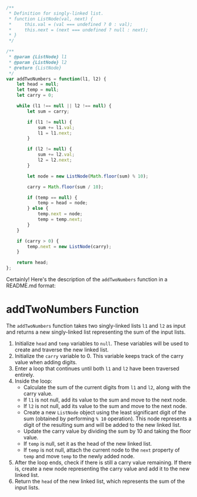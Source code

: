```javascript
/**
 * Definition for singly-linked list.
 * function ListNode(val, next) {
 *     this.val = (val === undefined ? 0 : val);
 *     this.next = (next === undefined ? null : next);
 * }
 */

/**
 * @param {ListNode} l1
 * @param {ListNode} l2
 * @return {ListNode}
 */
var addTwoNumbers = function(l1, l2) {
    let head = null;
    let temp = null;
    let carry = 0;

    while (l1 !== null || l2 !== null) {
        let sum = carry;

        if (l1 != null) {
            sum += l1.val;
            l1 = l1.next;
        }

        if (l2 != null) {
            sum += l2.val;
            l2 = l2.next;
        }

        let node = new ListNode(Math.floor(sum) % 10);

        carry = Math.floor(sum / 10);

        if (temp == null) {
            temp = head = node;
        } else {
            temp.next = node;
            temp = temp.next;
        }
    }

    if (carry > 0) {
        temp.next = new ListNode(carry);
    }

    return head;
};
```
Certainly! Here's the description of the `addTwoNumbers` function in a README.md format:

# addTwoNumbers Function

The `addTwoNumbers` function takes two singly-linked lists `l1` and `l2` as input and returns a new singly-linked list representing the sum of the input lists.

1. Initialize `head` and `temp` variables to `null`. These variables will be used to create and traverse the new linked list.
2. Initialize the `carry` variable to 0. This variable keeps track of the carry value when adding digits.
3. Enter a loop that continues until both `l1` and `l2` have been traversed entirely.
4. Inside the loop:
   - Calculate the sum of the current digits from `l1` and `l2`, along with the carry value.
   - If `l1` is not null, add its value to the sum and move to the next node.
   - If `l2` is not null, add its value to the sum and move to the next node.
   - Create a new `ListNode` object using the least significant digit of the sum (obtained by performing `% 10` operation). This node represents a digit of the resulting sum and will be added to the new linked list.
   - Update the carry value by dividing the sum by 10 and taking the floor value.
   - If `temp` is null, set it as the head of the new linked list.
   - If `temp` is not null, attach the current node to the `next` property of `temp` and move `temp` to the newly added node.
5. After the loop ends, check if there is still a carry value remaining. If there is, create a new node representing the carry value and add it to the new linked list.
6. Return the `head` of the new linked list, which represents the sum of the input lists.
